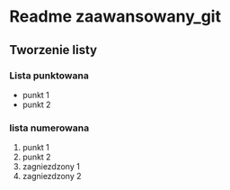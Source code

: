 # Readme zaawansowany_git

## Tworzenie listy
 ### Lista punktowana
 * punkt 1
 * punkt 2

 ### lista numerowana
1. punkt 1
1. punkt 2
  1. zagniezdzony 1
  1. zagniezdzony 2
